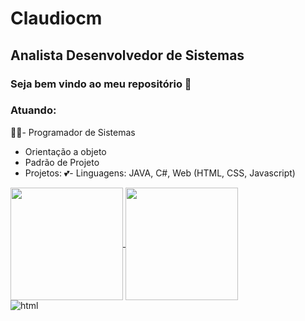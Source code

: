 # Claudiocm
## Analista Desenvolvedor de Sistemas
### Seja bem vindo ao meu repositório 👋

### Atuando:

🧑‍🎓- Programador de Sistemas
- Orientação a objeto
- Padrão de Projeto
- Projetos: 
💕- Linguagens: 
    JAVA, C#, Web (HTML, CSS, Javascript)
<div>
<a href="https://github.com/Claudiocm">
  <img height="180em" align="center" src="https://github-readme-stats.vercel.app/api/?username=Claudiocm&theme=solarized-dark&show_icons=true&include_all_commits=true&repo=github-readme-stats" />
</a>
<a href="https://github.com/Claudiocm">
  <img height="180em" align="center" src="https://github-readme-stats.vercel.app/api/top-langs?username=Claudiocm&langs_count=16&repo=Claudiocm" />
</a>
</div>
<div style="display" inline_block>
  <img align="center" alt="html" src="https://img.shields.io/badge/HTML-239120?style=for-the-badge&logo=html5&logoColor=white">
</div>
